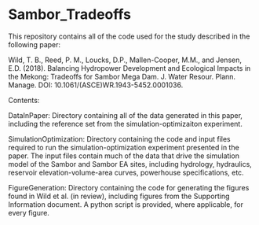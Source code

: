 # Sambor_Tradeoffs

This repository contains all of the code used for the study described in the following paper:

Wild, T. B., Reed, P. M., Loucks, D.P., Mallen-Cooper, M.M., and Jensen, E.D. (2018). Balancing Hydropower Development and Ecological Impacts in the Mekong: Tradeoffs for Sambor Mega Dam. J. Water Resour. Plann. Manage. DOI: 10.1061/(ASCE)WR.1943-5452.0001036.

Contents:

DataInPaper: Directory containing all of the data generated in this paper, including the reference set from the simulation-optimizaiton experiment.

SimulationOptimization: Directory containing the code and input files required to run the simulation-optimization experiment presented in the paper. The input files contain much of the data that drive the simulation model of the Sambor and Sambor EA sites, including hydrology, hydraulics, reservoir elevation-volume-area curves, powerhouse specifications, etc.

FigureGeneration: Directory containing the code for generating the figures found in Wild et al. (in review), including figures from the Supporting Information document. A python script is provided, where applicable, for every figure.
